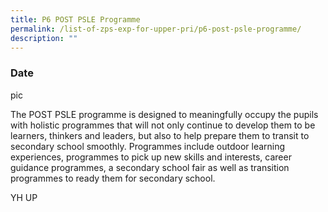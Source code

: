 ```yaml
---
title: P6 POST PSLE Programme
permalink: /list-of-zps-exp-for-upper-pri/p6-post-psle-programme/
description: ""
---
```

### **Date**

pic

The POST PSLE programme is designed to meaningfully occupy the pupils with holistic programmes that will not only continue to develop them to be learners, thinkers and leaders, but also to help prepare them to transit to secondary school smoothly. Programmes include outdoor learning experiences, programmes to pick up new skills and interests, career guidance programmes, a secondary school fair as well as transition programmes to ready them for secondary school.

YH UP